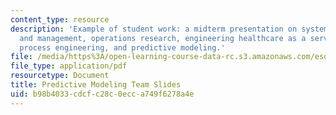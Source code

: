 ```yaml
---
content_type: resource
description: 'Example of student work: a midterm presentation on systems engineering
  and management, operations research, engineering healthcare as a service system,
  process engineering, and predictive modeling.'
file: /media/https%3A/open-learning-course-data-rc.s3.amazonaws.com/esd-69-seminar-on-health-care-systems-innovation-fall-2010/b98b4033cdcfc28c0ecca749f6278a4e_MITESD_69F10_prmdlng_mdtrm.pdf
file_type: application/pdf
resourcetype: Document
title: Predictive Modeling Team Slides
uid: b98b4033-cdcf-c28c-0ecc-a749f6278a4e
---
```

